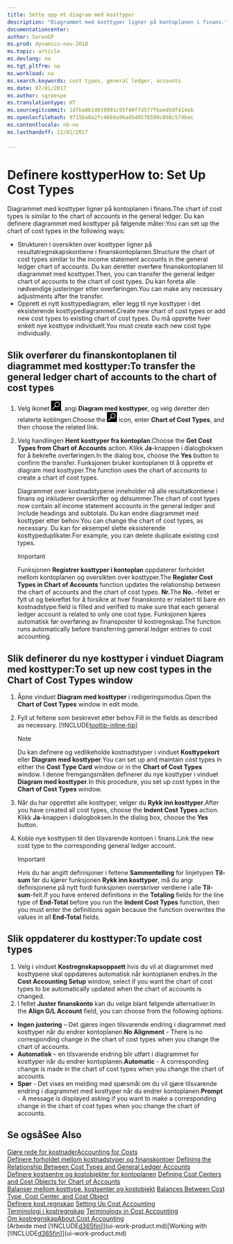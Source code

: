 ```yaml
---
title: Sette opp et diagram med kosttyper
description: "Diagrammet med kosttyper ligner på kontoplanen i finans."
documentationcenter: 
author: SorenGP
ms.prod: dynamics-nav-2018
ms.topic: article
ms.devlang: na
ms.tgt_pltfrm: na
ms.workload: na
ms.search.keywords: cost types, general ledger, accounts
ms.date: 07/01/2017
ms.author: sgroespe
ms.translationtype: HT
ms.sourcegitcommit: 1dfba8b14019991c95f40ffd5f7fbaed5df414eb
ms.openlocfilehash: 9715ba8a2fc4669a96a45d0576599c898c574bec
ms.contentlocale: nb-no
ms.lasthandoff: 12/01/2017

---
```

# <a name="how-to-set-up-cost-types"></a><span data-ttu-id="1b870-103">Definere kosttyper</span><span class="sxs-lookup"><span data-stu-id="1b870-103">How to: Set Up Cost Types</span></span>
<span data-ttu-id="1b870-104">Diagrammet med kosttyper ligner på kontoplanen i finans.</span><span class="sxs-lookup"><span data-stu-id="1b870-104">The chart of cost types is similar to the chart of accounts in the general ledger.</span></span> <span data-ttu-id="1b870-105">Du kan definere diagrammet med kosttyper på følgende måter:</span><span class="sxs-lookup"><span data-stu-id="1b870-105">You can set up the chart of cost types in the following ways:</span></span>  

-   <span data-ttu-id="1b870-106">Strukturen i oversikten over kosttyper ligner på resultatregnskapskontiene i finanskontoplanen.</span><span class="sxs-lookup"><span data-stu-id="1b870-106">Structure the chart of cost types similar to the income statement accounts in the general ledger chart of accounts.</span></span> <span data-ttu-id="1b870-107">Du kan deretter overføre finanskontoplanen til diagrammet med kosttyper.</span><span class="sxs-lookup"><span data-stu-id="1b870-107">Then, you can transfer the general ledger chart of accounts to the chart of cost types.</span></span> <span data-ttu-id="1b870-108">Du kan foreta alle nødvendige justeringer etter overføringen.</span><span class="sxs-lookup"><span data-stu-id="1b870-108">You can make any necessary adjustments after the transfer.</span></span>  
-   <span data-ttu-id="1b870-109">Opprett et nytt kosttypediagram, eller legg til nye kosttyper i det eksisterende kosttypediagrammet.</span><span class="sxs-lookup"><span data-stu-id="1b870-109">Create new chart of cost types or add new cost types to existing chart of cost types.</span></span> <span data-ttu-id="1b870-110">Du må opprette hver enkelt nye kosttype individuelt.</span><span class="sxs-lookup"><span data-stu-id="1b870-110">You must create each new cost type individually.</span></span>  

## <a name="to-transfer-the-general-ledger-chart-of-accounts-to-the-chart-of-cost-types"></a><span data-ttu-id="1b870-111">Slik overfører du finanskontoplanen til diagrammet med kosttyper:</span><span class="sxs-lookup"><span data-stu-id="1b870-111">To transfer the general ledger chart of accounts to the chart of cost types</span></span>  
1.  <span data-ttu-id="1b870-112">Velg ikonet ![Søk etter side eller rapport](media/ui-search/search_small.png "Søk etter side eller rapport"), angi **Diagram med kosttyper**, og velg deretter den relaterte koblingen.</span><span class="sxs-lookup"><span data-stu-id="1b870-112">Choose the ![Search for Page or Report](media/ui-search/search_small.png "Search for Page or Report icon") icon, enter **Chart of Cost Types**, and then choose the related link.</span></span>  
2.  <span data-ttu-id="1b870-113">Velg handlingen **Hent kosttyper fra kontoplan**.</span><span class="sxs-lookup"><span data-stu-id="1b870-113">Choose the **Get Cost Types from Chart of Accounts** action.</span></span> <span data-ttu-id="1b870-114">Klikk **Ja**-knappen i dialogboksen for å bekrefte overføringen.</span><span class="sxs-lookup"><span data-stu-id="1b870-114">In the dialog box, choose the **Yes** button to confirm the transfer.</span></span> <span data-ttu-id="1b870-115">Funksjonen bruker kontoplanen til å opprette et diagram med kosttyper.</span><span class="sxs-lookup"><span data-stu-id="1b870-115">The function uses the chart of accounts to create a chart of cost types.</span></span>  

    <span data-ttu-id="1b870-116">Diagrammet over kostnadstypene inneholder nå alle resultatkontiene i finans og inkluderer overskrifter og delsummer.</span><span class="sxs-lookup"><span data-stu-id="1b870-116">The chart of cost types now contain all income statement accounts in the general ledger and include headings and subtotals.</span></span> <span data-ttu-id="1b870-117">Du kan endre diagrammet med kosttyper etter behov.</span><span class="sxs-lookup"><span data-stu-id="1b870-117">You can change the chart of cost types, as necessary.</span></span> <span data-ttu-id="1b870-118">Du kan for eksempel slette eksisterende kosttypeduplikater.</span><span class="sxs-lookup"><span data-stu-id="1b870-118">For example, you can delete duplicate existing cost types.</span></span>  

    > [!IMPORTANT]  
    >  <span data-ttu-id="1b870-119">Funksjonen **Registrer kosttyper i kontoplan** oppdaterer forholdet mellom kontoplanen og oversikten over kosttyper.</span><span class="sxs-lookup"><span data-stu-id="1b870-119">The **Register Cost Types in Chart of Accounts** function updates the relationship between the chart of accounts and the chart of cost types.</span></span> <span data-ttu-id="1b870-120">**Nr.**</span><span class="sxs-lookup"><span data-stu-id="1b870-120">The **No.**</span></span> <span data-ttu-id="1b870-121">-feltet er fylt ut og bekreftet for å forsikre at hver finanskonto er relatert til bare én kostnadstype.</span><span class="sxs-lookup"><span data-stu-id="1b870-121">field is filled and verified to make sure that each general ledger account is related to only one cost type.</span></span> <span data-ttu-id="1b870-122">Funksjonen kjøres automatisk før overføring av finansposter til kostregnskap.</span><span class="sxs-lookup"><span data-stu-id="1b870-122">The function runs automatically before transferring general ledger entries to cost accounting.</span></span>  

## <a name="to-set-up-new-cost-types-in-the-chart-of-cost-types-window"></a><span data-ttu-id="1b870-123">Slik definerer du nye kosttyper i vinduet Diagram med kosttyper:</span><span class="sxs-lookup"><span data-stu-id="1b870-123">To set up new cost types in the Chart of Cost Types window</span></span>  
1.  <span data-ttu-id="1b870-124">Åpne vinduet **Diagram med kosttyper** i redigeringsmodus.</span><span class="sxs-lookup"><span data-stu-id="1b870-124">Open the **Chart of Cost Types** window in edit mode.</span></span>  
2.  <span data-ttu-id="1b870-125">Fyll ut feltene som beskrevet etter behov.</span><span class="sxs-lookup"><span data-stu-id="1b870-125">Fill in the fields as described as necessary.</span></span> [!INCLUDE[tooltip-inline-tip](includes/tooltip-inline-tip_md.md)]

    > [!NOTE]  
    >  <span data-ttu-id="1b870-126">Du kan definere og vedlikeholde kostnadstyper i vinduet **Kosttypekort** eller **Diagram med kosttyper**.</span><span class="sxs-lookup"><span data-stu-id="1b870-126">You can set up and maintain cost types in either the **Cost Type Card** window or in the **Chart of Cost Types** window.</span></span> <span data-ttu-id="1b870-127">I denne fremgangsmåten definerer du nye kosttyper i vinduet **Diagram med kosttyper**.</span><span class="sxs-lookup"><span data-stu-id="1b870-127">In this procedure, you set up cost types in the **Chart of Cost Types** window.</span></span>

3.  <span data-ttu-id="1b870-128">Når du har opprettet alle kosttyper, velger du **Rykk inn kosttyper**.</span><span class="sxs-lookup"><span data-stu-id="1b870-128">After you have created all cost types, choose the **Indent Cost Types** action.</span></span> <span data-ttu-id="1b870-129">Klikk **Ja**-knappen i dialogboksen.</span><span class="sxs-lookup"><span data-stu-id="1b870-129">In the dialog box, choose the **Yes** button.</span></span>  
4.  <span data-ttu-id="1b870-130">Koble nye kosttypen til den tilsvarende kontoen i finans.</span><span class="sxs-lookup"><span data-stu-id="1b870-130">Link the new cost type to the corresponding general ledger account.</span></span>  

    > [!IMPORTANT]  
    >  <span data-ttu-id="1b870-131">Hvis du har angitt definisjoner i feltene **Sammentelling** for linjetypen **Til-sum** før du kjører funksjonen **Rykk inn kosttyper**, må du angi definisjonene på nytt fordi funksjonen overskriver verdiene i alle **Til-sum**-felt.</span><span class="sxs-lookup"><span data-stu-id="1b870-131">If you have entered definitions in the **Totaling** fields for the line type of **End-Total** before you run the **Indent Cost Types** function, then you must enter the definitions again because the function overwrites the values in all **End-Total** fields.</span></span>  

## <a name="to-update-cost-types"></a><span data-ttu-id="1b870-132">Slik oppdaterer du kosttyper:</span><span class="sxs-lookup"><span data-stu-id="1b870-132">To update cost types</span></span>  
1.  <span data-ttu-id="1b870-133">Velg i vinduet **Kostregnskapsoppsett** hvis du vil at diagrammet med kosttypene skal oppdateres automatisk når kontoplanen endres.</span><span class="sxs-lookup"><span data-stu-id="1b870-133">In the **Cost Accounting Setup** window, select if you want the chart of cost types to be automatically updated when the chart of accounts is changed.</span></span>  
2.  <span data-ttu-id="1b870-134">I feltet **Juster finanskonto** kan du velge blant følgende alternativer:</span><span class="sxs-lookup"><span data-stu-id="1b870-134">In the **Align G/L Account** field, you can choose from the following options.</span></span>  

- <span data-ttu-id="1b870-135">**Ingen justering** – Det gjøres ingen tilsvarende endring i diagrammet med kosttyper når du endrer kontoplanen.</span><span class="sxs-lookup"><span data-stu-id="1b870-135">**No Alignment** - There is no corresponding change in the chart of cost types when you change the chart of accounts.</span></span>  
- <span data-ttu-id="1b870-136">**Automatisk** – en tilsvarende endring blir utført i diagrammet for kosttyper når du endrer kontoplanen.</span><span class="sxs-lookup"><span data-stu-id="1b870-136">**Automatic** - A corresponding change is made in the chart of cost types when you change the chart of accounts.</span></span>  
- <span data-ttu-id="1b870-137">**Spør** - Det vises en melding med spørsmål om du vil gjøre tilsvarende endring i diagrammet med kosttyper når du endrer kontoplanen.</span><span class="sxs-lookup"><span data-stu-id="1b870-137">**Prompt** - A message is displayed asking if you want to make a corresponding change in the chart of cost types when you change the chart of accounts.</span></span>  

## <a name="see-also"></a><span data-ttu-id="1b870-138">Se også</span><span class="sxs-lookup"><span data-stu-id="1b870-138">See Also</span></span>  
[<span data-ttu-id="1b870-139">Gjøre rede for kostnader</span><span class="sxs-lookup"><span data-stu-id="1b870-139">Accounting for Costs</span></span>](finance-manage-cost-accounting.md)  
<span data-ttu-id="1b870-140">[Definere forholdet mellom kostnadstyper og finanskontoer](finance-defining-the-relationship-between-cost-types-and-general-ledger-accounts.md) </span><span class="sxs-lookup"><span data-stu-id="1b870-140">[Defining the Relationship Between Cost Types and General Ledger Accounts](finance-defining-the-relationship-between-cost-types-and-general-ledger-accounts.md) </span></span>  
<span data-ttu-id="1b870-141">[Definere kostsentre og kostobjekter for kontoplanen](finance-defining-cost-centers-and-cost-objects-for-chart-of-accounts.md) </span><span class="sxs-lookup"><span data-stu-id="1b870-141">[Defining Cost Centers and Cost Objects for Chart of Accounts](finance-defining-cost-centers-and-cost-objects-for-chart-of-accounts.md) </span></span>  
<span data-ttu-id="1b870-142">[Balanser mellom kosttype, kostsenter og kostobjekt](finance-balances-between-cost-type-cost-center-and-cost-object.md) </span><span class="sxs-lookup"><span data-stu-id="1b870-142">[Balances Between Cost Type, Cost Center, and Cost Object](finance-balances-between-cost-type-cost-center-and-cost-object.md) </span></span>  
<span data-ttu-id="1b870-143">[Definere kost.regnskap](finance-set-up-cost-accounting.md) </span><span class="sxs-lookup"><span data-stu-id="1b870-143">[Setting Up Cost Accounting](finance-set-up-cost-accounting.md) </span></span>  
<span data-ttu-id="1b870-144">[Terminologi i kostregnskap](finance-terminology-in-cost-accounting.md) </span><span class="sxs-lookup"><span data-stu-id="1b870-144">[Terminology in Cost Accounting](finance-terminology-in-cost-accounting.md) </span></span>  
[<span data-ttu-id="1b870-145">Om kostregnskap</span><span class="sxs-lookup"><span data-stu-id="1b870-145">About Cost Accounting</span></span>](finance-about-cost-accounting.md)  
<span data-ttu-id="1b870-146">[Arbeide med [!INCLUDE[d365fin](includes/d365fin_md.md)]](ui-work-product.md)</span><span class="sxs-lookup"><span data-stu-id="1b870-146">[Working with [!INCLUDE[d365fin](includes/d365fin_md.md)]](ui-work-product.md)</span></span>


